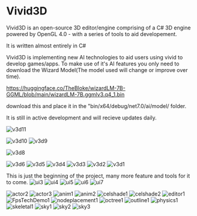 
# Vivid3D
Vivid3D is an open-source 3D editor/engine comprising of a C# 3D engine powered by OpenGL 4.0 - with a series of tools to aid developement.

It is written almost entirely in C#

Vivid3D is implementing new  AI technologies to aid users using vivid to develop games/apps. To make use of it's AI features you only need to
download the Wizard Model(The model used will change or improve over time).

https://huggingface.co/TheBloke/wizardLM-7B-GGML/blob/main/wizardLM-7B.ggmlv3.q4_1.bin

download this and place it in the "bin/x64/debug/net7.0/ai/model/ folder. 

It is still in active development and will recieve updates daily.

![v3d11](https://github.com/starsigndev/Vivid3D/assets/129375387/f43bfb40-e2fd-401e-b6f2-bf961950908a)

![v3d10](https://github.com/starsigndev/Vivid3D/assets/129375387/07853d27-4cfe-41e4-b798-f6758093891f)
![v3d9](https://github.com/starsigndev/Vivid3D/assets/129375387/50116731-21c6-47bd-a5c4-fca49d9358c8)


![v3d8](https://github.com/starsigndev/Vivid3D/assets/129375387/319ddeb5-ac3c-4f5c-9f6a-95d5e13e04e0)

![v3d6](https://github.com/starsigndev/Vivid3D/assets/129375387/ff39ac2e-cec5-4b96-b4e4-e801d24db3b2)
![v3d5](https://github.com/starsigndev/Vivid3D/assets/129375387/3d991f73-cb41-457b-afb5-be69373dd5f9)
![v3d4](https://github.com/starsigndev/Vivid3D/assets/129375387/fd404e9f-e5a7-46b1-b284-2d0c49985171)
![v3d3](https://github.com/starsigndev/Vivid3D/assets/129375387/41a47d78-27a8-4e2f-90cb-1b2ca1e730ce)
![v3d2](https://github.com/starsigndev/Vivid3D/assets/129375387/2d54d118-7314-4982-9766-10ab082f570c)
![v3d1](https://github.com/starsigndev/Vivid3D/assets/129375387/3a3f4d00-3842-42c6-acd1-491a0f6cd13c)



This is just the beginning of the project, many more feature and tools for it to come.
![ui3](https://github.com/starsigndev/Vivid3D/assets/129375387/618ab7be-452b-4b6e-9783-b62492dfc400)
![ui4](https://github.com/starsigndev/Vivid3D/assets/129375387/cee1d571-598b-4c85-adb0-90d2575d1e5d)
![ui5](https://github.com/starsigndev/Vivid3D/assets/129375387/344b4cd1-8987-48ca-9b91-51db7baab95c)
![ui6](https://github.com/starsigndev/Vivid3D/assets/129375387/803c9f9c-b7c9-4589-8312-71ffcfd99c06)
![ui7](https://github.com/starsigndev/Vivid3D/assets/129375387/79e32f89-d405-4cdb-9234-a51424b13688)

![actor2](https://github.com/starsigndev/Vivid3D/assets/129375387/7375f482-4d6f-4d5a-8022-6d820537f0d9)
![actor3](https://github.com/starsigndev/Vivid3D/assets/129375387/1a979fa9-40ec-4cff-95bb-1a48faeacbe9)
![anim1](https://github.com/starsigndev/Vivid3D/assets/129375387/e2f2f399-db33-4010-afaa-9343aa49d7b3)
![anim2](https://github.com/starsigndev/Vivid3D/assets/129375387/7c181664-dcab-475a-b034-130e1cfa904c)
![celshade1](https://github.com/starsigndev/Vivid3D/assets/129375387/197eb45a-cd24-415c-9f63-d42066fcfbdc)
![celshade2](https://github.com/starsigndev/Vivid3D/assets/129375387/8c6ba462-a3c9-4306-a938-699aad61a54e)
![editor1](https://github.com/starsigndev/Vivid3D/assets/129375387/851a4328-c0b6-43ff-870c-cc04cea96847)
![FpsTechDemo1](https://github.com/starsigndev/Vivid3D/assets/129375387/efa1764b-8e0a-49dc-8d94-f0df6d42f5be)
![nodeplacement1](https://github.com/starsigndev/Vivid3D/assets/129375387/5ea48796-6b6c-40f9-b3d1-c586983372a4)
![octree1](https://github.com/starsigndev/Vivid3D/assets/129375387/5dc27984-fa32-49dc-be02-08e881f1bee2)
![outline1](https://github.com/starsigndev/Vivid3D/assets/129375387/24449ddf-b299-468a-9061-115f9931c083)
![physics1](https://github.com/starsigndev/Vivid3D/assets/129375387/2fc0053a-82f9-4e02-858c-4b7ca9ed2ba4)
![skeletal1](https://github.com/starsigndev/Vivid3D/assets/129375387/cb19ef42-c801-4f68-8b41-50c08a47d6af)
![sky1](https://github.com/starsigndev/Vivid3D/assets/129375387/a1bed96f-5473-43e6-8783-65be29e6c4b9)
![sky2](https://github.com/starsigndev/Vivid3D/assets/129375387/1fdb46c1-db0c-4138-8e5f-c68d2d004e42)
![sky3](https://github.com/starsigndev/Vivid3D/assets/129375387/8d2bfed4-3dcc-40de-aff4-8ea5a234cdab)
